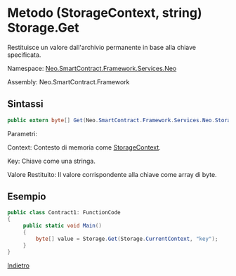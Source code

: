 # Metodo (StorageContext, string) Storage.Get 

Restituisce un valore dall'archivio permanente in base alla chiave specificata.

Namespace: [Neo.SmartContract.Framework.Services.Neo](../../neo.md)

Assembly: Neo.SmartContract.Framework

## Sintassi

```c#
public extern byte[] Get(Neo.SmartContract.Framework.Services.Neo.StorageContext context, string key)
```

Parametri:

Context: Contesto di memoria come [StorageContext](../StorageContext.md).

Key: Chiave come una stringa.

Valore Restituito: Il valore corrispondente alla chiave come array di byte.

## Esempio

```c#
public class Contract1: FunctionCode
{
     public static void Main()
     {
         byte[] value = Storage.Get(Storage.CurrentContext, "key");
     }
}
```



[Indietro](../Storage.md)
